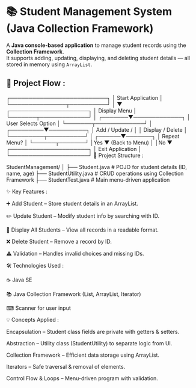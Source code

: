 # 📚 Student Management System (Java Collection Framework)

A **Java console-based application** to manage student records using the **Collection Framework**.  
It supports adding, updating, displaying, and deleting student details — all stored in memory using `ArrayList`.

## 📖 Project Flow :

┌──────────────────────────┐
│  Start Application       │
└───────────────┬──────────┘
                │
                ▼
     ┌─────────────────────┐
     │ Display Menu         │
     └───────┬─────────────┘
             │
     ┌───────▼─────────────┐
     │ User Selects Option │
     └───────┬─────────────┘
             │
   ┌─────────▼──────────┐
   │ Add / Update /      │
   │ Display / Delete    │
   └─────────┬──────────┘
             │
      ┌──────▼───────┐
      │ Repeat Menu? │
      └──────┬───────┘
             │Yes
             ▼
        (Back to Menu)
             │
             │No
             ▼
     ┌─────────────────────┐
     │ Exit Application    │
     └─────────────────────┘
📂 Project Structure :

StudentManagement/
│
├── Student.java          # POJO for student details (ID, name, age)
├── StudentUtility.java   # CRUD operations using Collection Framework
├── StudentTest.java      # Main menu-driven application

✨ Key Features :

➕ Add Student – Store student details in an ArrayList.

✏️ Update Student – Modify student info by searching with ID.

📜 Display All Students – View all records in a readable format.

❌ Delete Student – Remove a record by ID.

⚠ Validation – Handles invalid choices and missing IDs.

🛠️ Technologies Used :

☕ Java SE

📚 Java Collection Framework (List, ArrayList, Iterator)

⌨ Scanner for user input

💡 Concepts Applied :

Encapsulation – Student class fields are private with getters & setters.

Abstraction – Utility class (StudentUtility) to separate logic from UI.

Collection Framework – Efficient data storage using ArrayList.

Iterators – Safe traversal & removal of elements.

Control Flow & Loops – Menu-driven program with validation.
